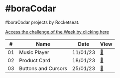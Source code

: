 # #boraCodar

#boraCodar projects by Rocketseat.

[Access the challenge of the Week by clicking here](https://boracodar.dev)

<table>
        <thead>
            <tr>
                <th>#</th>
                <th>Name</th>
                <th>Date</th>
                <th>View</th>
            </tr>
        </thead>
        <tbody>
            <tr>
                <td>01</td>
                <td>Music Player</td>
                <td>11/01/23</td>
                <td><a href="https://github.com/jescatolini/boraCodar/tree/main/%231%20-%20MusicPlayer">🔗</a></td>
            </tr>
            <tr>
                <td>02</td>
                <td>Product Card</td>
                <td>18/01/23</td>
                <td><a href="https://github.com/jescatolini/boraCodar/tree/main/%232%20-%20Product%20Card">🔗</a></td>
            </tr>
            <tr>
                <td>03</td>
                <td>Buttons and Cursors</td>
                <td>25/01/23</td>
                <td><a href="https://github.com/jescatolini/boraCodar/tree/main/%233%20-Buttons%20and%20Cursors">🔗</a></td>
            </tr>
        </tbody>
    </table>